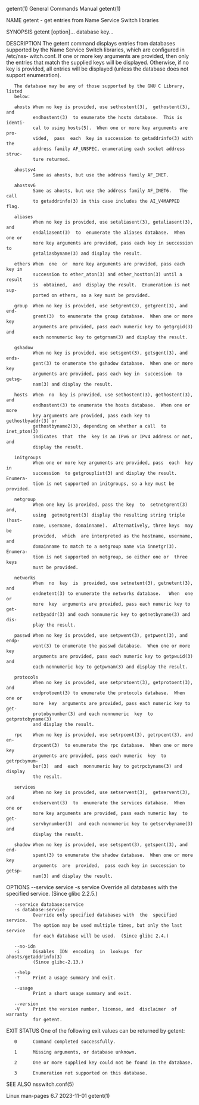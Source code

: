 getent(1)                   General Commands Manual                  getent(1)

NAME
       getent - get entries from Name Service Switch libraries

SYNOPSIS
       getent [option]... database key...

DESCRIPTION
       The  getent  command  displays  entries from databases supported by the
       Name Service  Switch  libraries,  which  are  configured  in  /etc/nss‐
       witch.conf.   If  one or more key arguments are provided, then only the
       entries that match the supplied keys will be displayed.  Otherwise,  if
       no  key is provided, all entries will be displayed (unless the database
       does not support enumeration).

       The database may be any of those supported by the GNU C Library, listed
       below:

       ahosts When no key is provided, use sethostent(3),  gethostent(3),  and
              endhostent(3)  to enumerate the hosts database.  This is identi‐
              cal to using hosts(5).  When one or more key arguments are  pro‐
              vided,  pass  each  key in succession to getaddrinfo(3) with the
              address family AF_UNSPEC, enumerating each socket address struc‐
              ture returned.

       ahostsv4
              Same as ahosts, but use the address family AF_INET.

       ahostsv6
              Same as ahosts, but use the address family AF_INET6.   The  call
              to getaddrinfo(3) in this case includes the AI_V4MAPPED flag.

       aliases
              When no key is provided, use setaliasent(3), getaliasent(3), and
              endaliasent(3)  to  enumerate the aliases database.  When one or
              more key arguments are provided, pass each key in succession  to
              getaliasbyname(3) and display the result.

       ethers When  one  or  more key arguments are provided, pass each key in
              succession to ether_aton(3) and ether_hostton(3) until a  result
              is  obtained,  and  display the result.  Enumeration is not sup‐
              ported on ethers, so a key must be provided.

       group  When no key is provided, use setgrent(3), getgrent(3), and  end‐
              grent(3)  to enumerate the group database.  When one or more key
              arguments are provided, pass each numeric key to getgrgid(3) and
              each nonnumeric key to getgrnam(3) and display the result.

       gshadow
              When no key is provided, use setsgent(3), getsgent(3), and ends‐
              gent(3) to enumerate the gshadow database.  When one or more key
              arguments are provided, pass each key in  succession  to  getsg‐
              nam(3) and display the result.

       hosts  When  no  key is provided, use sethostent(3), gethostent(3), and
              endhostent(3) to enumerate the hosts database.  When one or more
              key arguments are provided, pass each key to gethostbyaddr(3) or
              gethostbyname2(3), depending on whether a call  to  inet_pton(3)
              indicates  that  the  key is an IPv6 or IPv4 address or not, and
              display the result.

       initgroups
              When one or more key arguments are provided, pass  each  key  in
              succession  to getgrouplist(3) and display the result.  Enumera‐
              tion is not supported on initgroups, so a key must be provided.

       netgroup
              When one key is provided, pass the key  to  setnetgrent(3)  and,
              using  getnetgrent(3) display the resulting string triple (host‐
              name, username, domainname).  Alternatively, three keys  may  be
              provided,  which  are interpreted as the hostname, username, and
              domainname to match to a netgroup name via innetgr(3).  Enumera‐
              tion is not supported on netgroup, so either one or  three  keys
              must be provided.

       networks
              When  no  key  is  provided, use setnetent(3), getnetent(3), and
              endnetent(3) to enumerate the networks database.   When  one  or
              more  key  arguments are provided, pass each numeric key to get‐
              netbyaddr(3) and each nonnumeric key to getnetbyname(3) and dis‐
              play the result.

       passwd When no key is provided, use setpwent(3), getpwent(3), and endp‐
              went(3) to enumerate the passwd database.  When one or more  key
              arguments are provided, pass each numeric key to getpwuid(3) and
              each nonnumeric key to getpwnam(3) and display the result.

       protocols
              When no key is provided, use setprotoent(3), getprotoent(3), and
              endprotoent(3) to enumerate the protocols database.  When one or
              more  key  arguments are provided, pass each numeric key to get‐
              protobynumber(3) and each nonnumeric  key  to  getprotobyname(3)
              and display the result.

       rpc    When no key is provided, use setrpcent(3), getrpcent(3), and en‐
              drpcent(3)  to enumerate the rpc database.  When one or more key
              arguments are provided, pass each numeric  key  to  getrpcbynum‐
              ber(3)  and  each  nonnumeric key to getrpcbyname(3) and display
              the result.

       services
              When no key is provided, use setservent(3),  getservent(3),  and
              endservent(3)  to  enumerate the services database.  When one or
              more key arguments are provided, pass each numeric key  to  get‐
              servbynumber(3)  and each nonnumeric key to getservbyname(3) and
              display the result.

       shadow When no key is provided, use setspent(3), getspent(3), and  end‐
              spent(3) to enumerate the shadow database.  When one or more key
              arguments  are  provided,  pass each key in succession to getsp‐
              nam(3) and display the result.

OPTIONS
       --service service
       -s service
              Override all databases with the specified service.  (Since glibc
              2.2.5.)

       --service database:service
       -s database:service
              Override only specified databases with  the  specified  service.
              The option may be used multiple times, but only the last service
              for each database will be used.  (Since glibc 2.4.)

       --no-idn
       -i     Disables  IDN  encoding  in  lookups  for  ahosts/getaddrinfo(3)
              (Since glibc-2.13.)

       --help
       -?     Print a usage summary and exit.

       --usage
              Print a short usage summary and exit.

       --version
       -V     Print the version number, license, and  disclaimer  of  warranty
              for getent.

EXIT STATUS
       One of the following exit values can be returned by getent:

       0      Command completed successfully.

       1      Missing arguments, or database unknown.

       2      One or more supplied key could not be found in the database.

       3      Enumeration not supported on this database.

SEE ALSO
       nsswitch.conf(5)

Linux man-pages 6.7               2023-11-01                         getent(1)

